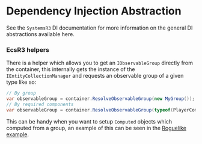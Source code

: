 # Dependency Injection Abstraction

See the `SystemsR3` DI documentation for more information on the general DI abstractions available here.

### EcsR3 helpers

There is a helper which allows you to get an `IObservableGroup` directly from the container, this internally gets the instance of the `IEntityCollectionManager` and requests an observable group of a given type like so:

```csharp
// By group
var observableGroup = container.ResolveObservableGroup(new MyGroup());
// By required components
var observableGroup = container.ResolveObservableGroup(typeof(PlayerComponent));
```

This can be handy when you want to setup `Computed` objects which computed from a group, an example of this can be seen in the [Roguelike example](https://github.com/EcsRx/ecsrx.roguelike2d/blob/master/Assets/Game/Modules/ComputedModule.cs).